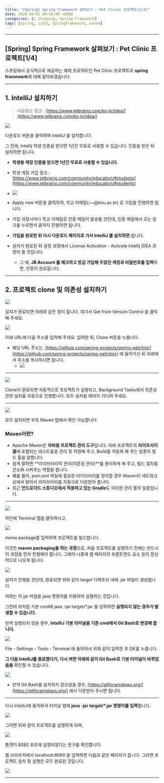 ```yaml
---
title: "[Spring] Spring Framework 살펴보기 : Pet Clinic 프로젝트[1/4]"
date: 2020-06-01 00:10:00 +0900
categories: [1.Studying, Spring Framework]
tags: [spring, 스프링, SpringFramework, maven]
---
```




------

## **[Spring] Spring Framework 살펴보기 : Pet Clinic 프로젝트[1/4]**



스프링에서 공식적으로 제공하는 예제 프로젝트인 Pet Clinic 프로젝트로 **spring framework**에 대해 알아보겠습니다.



------

## **1. IntelliJ 설치하기**

> 다운로드 링크 : [https://www.jetbrains.com/ko-kr/idea/](https://www.jetbrains.com/ko-kr/idea/)

![](https://i.imgur.com/R0QXp2o.png)

다운로드 버튼을 클릭하여 IntelliJ 를 설치합니다.

그 전에, Intellij 학생 인증을 받으면 1년간 무료로 사용할 수 있습니다. 인증을 받은 뒤 설치하면 됩니다.

* **학생용 계정 인증을 받으면 1년간 무료로 사용할 수 있습니다.**
* 학생 계정 가입 링크 : [https://www.jetbrains.com/community/education/#students](https://www.jetbrains.com/community/education/#students)
* ![](https://i.imgur.com/K3S0PG1.png)
* Apply now 버튼을 클릭하여, 학교 이메일(~~@knu.ac.kr) 로 가입을 진행하면 됩니다. 
* 가입 과정시마다 학교 이메일로 인증 메일이 발송될 것인데, 인증 메일에서 오는 링크를 누르면서 끝까지 진행하면 됩니다.

* **가입을 완료한 뒤 다시 다운로드 페이지로 가서 IntelliJ 를 설치하면** 됩니다.
* 설치가 완료된 뒤 설정 과정에서 License Activation - Activate Intellij IDEA 과정이 뜰 것입니다.
  * 그 때, **JB Account 를 체크하고 방금 가입해 두었던 계정과 비밀번호를 입력**하면, 인증이 완료됩니다.

------

## **2. 프로젝트 clone 및 의존성 설치하기**

![](https://i.imgur.com/maaiKTh.png)

설치가 완료되면 아래와 같은 창이 뜹니다. 여기서 Get from Version Control 을 클릭해 주세요.



![](https://i.imgur.com/kXKWH4T.png)

아래 URL에 다음 주소를 입력해 주세요. 입력한 뒤, Clone 버튼을 누릅니다.

* 해당 URL 주소는, [https://github.com/spring-projects/spring-petclinic](https://github.com/spring-projects/spring-petclinic) 에 들어가신 뒤 아래에서 주소를 복사하시면 됩니다. 
  * ![](https://i.imgur.com/T0RyFdE.png)

------



![](https://i.imgur.com/2upOkVk.png)

Clone이 완료되면 자동적으로 프로젝트가 실행되고, Background Tasks에서 의존성 관련 설치를 자동으로 진행합니다. 모두 설치될 때까지 기다려 주세요.

------



![](https://i.imgur.com/GMLBYKi.png)

모두 설치되면 우측 Maven 탭에서 확인 가능합니다.

### **Maven이란?**

* Apache Maven은 **자바용 프로젝트 관리 도구**입니다. 자바 프로젝트의 **라이프사이클**에 포함되는 테스트들을 관리 및 지원해 주고, Build를 자동화 해 주는 일종의 빌드 툴을 말합니다.
* 쉽게 말하면 **라이브러리의 관리(의존성 관리)**를 용이하게 해 주고, 빌드 절차를 간소화 시켜주는 역할을 합니다.
* 예를 들어, pom.xml 파일에 필요한 라이브러리를 정의할 경우 Maven이 네트워크상에서 알아서 라이브러리를 자동으로 다운받아 줍니다.
* 최근 **안드로이드 스튜디오에서 적용하고 있는 Gradle**도 이러한 관리 툴의 일종입니다.

------

![](https://i.imgur.com/QpFBbKS.png)

하단에 Terminal 탭을 클릭하시고,

![](https://i.imgur.com/Mx4DnYA.png)

mvnw package를 입력하여 프로젝트를 빌드합니다.

이것은 **maven packaging을 하는 과정**으로, 처음 프로젝트를 실행하기 전에는 반드시 이 과정을 먼저 진행해야 합니다. 그래야 나중에 웹 페이지의 프론트엔드 요소 등이 정상적으로 나오게 됩니다.

![](https://i.imgur.com/lNpuRfP.png)

설치가 진행될 것인데, 완료되면 위와 같이 target 디렉토리 내에 .jar 파일이 생성됩니다.

저희는 이 jar 파일을 java 명령어를 이용하여 실행하는 것입니다.

그런데 위처럼 기본 cmd에 java -jar target/*.jar 를 입력하면 **실행되지 않는 경우가 발생할 수 있습니다.**

만약 실행되지 않을 경우, **IntelliJ 기본 터미널을 기존 cmd에서 Git Bash로 변경해 줍니다.**

![](https://i.imgur.com/IgrgDHD.png)

File - Settings - Tools - Terminal 에 들어와서 위와 같이 입력한 후 OK를 누릅니다.

**그 다음 IntelliJ를 종료했다가, 다시 켜면 아래와 같이 Git Bash로 기본 터미널이 바뀌었음을** 확인할 수 있습니다.

![](https://i.imgur.com/FTuvgu4.png)

* 만약 Git Bash를 설치하지 않으셨을 경우, [https://gitforwindows.org/](https://gitforwindows.org/) 에서 다운받아 주시면 됩니다.

------

다시 IntelliJ에 들어와서 터미널 탭에 **java -jar target/*.jar 명령어를 입력**합니다.

![](https://i.imgur.com/cdsMm9Y.png)

그러면 위와 같이 프로젝트를 실행하게 되며,

![](https://i.imgur.com/RGTqwtn.png)

톰캣이 8080 포트에 실행되었다는 문구를 확인합니다.

웹 브라우저에서 localhost:8080 을 입력하면 다음과 같은 페이지가 뜹니다. 그러면 프로젝트 설치 및 실행은 모두 완료된 것입니다.

![](https://i.imgur.com/DQa0kyW.png)



------

